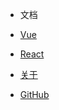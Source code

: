 -  文档
  - [Vue](https://vuejs.bootcss.com/guide/)
  - [React]()
  
- [关于](file/about/about.md)
- [GitHub](https://github.com/huazail)

